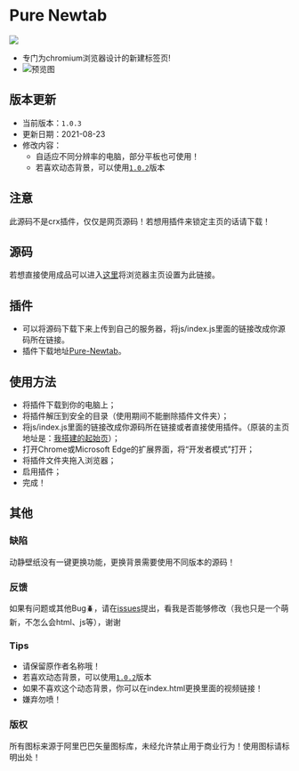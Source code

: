 # Pure Newtab


![ ](https://dl3.img.timecdn.cn/2021/07/06/tree.png)

* 专门为chromium浏览器设计的新建标签页!
* ![预览图](https://dl2.img.timecdn.cn/2021/08/20/-2021-08-20-165811.png)

## 版本更新
- 当前版本：`1.0.3`
- 更新日期：2021-08-23
- 修改内容：
  - 自适应不同分辨率的电脑，部分平板也可使用！
  - 若喜欢动态背景，可以使用[`1.0.2`](https://github.com/xiaoji235/Pure-Newtab/releases/tag/1.0.2%E7%89%88%E6%9C%AC)版本

## 注意
此源码不是crx插件，仅仅是网页源码！若想用插件来锁定主页的话请下载！

## 源码
若想直接使用成品可以进入[这里](https://www.xiaojitx.tk/newtab/)将浏览器主页设置为此链接。

## 插件
* 可以将源码下载下来上传到自己的服务器，将js/index.js里面的链接改成你源码所在链接。
* 插件下载地址[Pure-Newtab](https://github.com/xiaoji235/Pure-Newtab-plugin)。

## 使用方法
* 将插件下载到你的电脑上；
* 将插件解压到安全的目录（使用期间不能删除插件文件夹）；
* 将js/index.js里面的链接改成你源码所在链接或者直接使用插件。（原装的主页地址是：[我搭建的起始页](https://www.xiaojitx.tk/newtab/)）；
* 打开Chrome或Microsoft Edge的扩展界面，将“开发者模式”打开；
* 将插件文件夹拖入浏览器；
* 启用插件；
* 完成！

## 其他

### 缺陷
动静壁纸没有一键更换功能，更换背景需要使用不同版本的源码！

### 反馈
如果有问题或其他Bug🪲，请在[issues](https://github.com/xiaoji235/Pure-Newtab/issues)提出，看我是否能够修改（我也只是一个萌新，不怎么会html、js等），谢谢


### Tips
* 请保留原作者名称哦！
* 若喜欢动态背景，可以使用[`1.0.2`](https://github.com/xiaoji235/Pure-Newtab/releases/tag/1.0.2%E7%89%88%E6%9C%AC)版本
* 如果不喜欢这个动态背景，你可以在index.html更换里面的视频链接！
* 嫌弃勿喷！

### 版权
所有图标来源于阿里巴巴矢量图标库，未经允许禁止用于商业行为！使用图标请标明出处！
